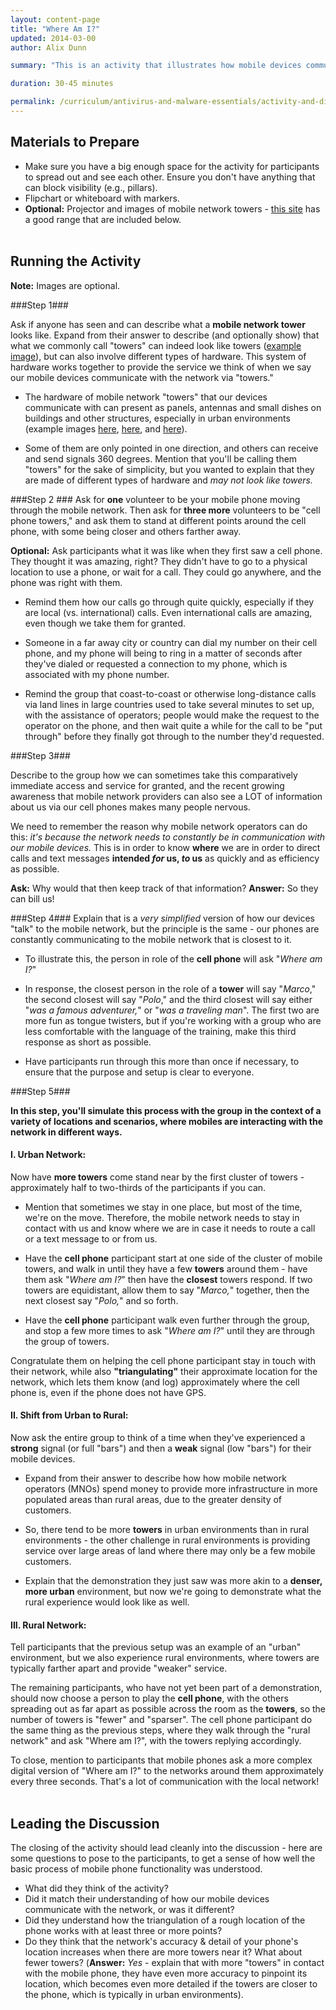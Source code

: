 ```yaml
---
layout: content-page
title: "Where Am I?"
updated: 2014-03-00
author: Alix Dunn

summary: "This is an activity that illustrates how mobile devices communicate with mobile networks, highlighting how locations of mobile devices are triangulated as part of routine communication with these networks.This leads into a discussion that will get participants thinking critically about the implications of the geolocation and tracking capabilities of mobile devices."

duration: 30-45 minutes

permalink: /curriculum/antivirus-and-malware-essentials/activity-and-discussion/analyzing-a-potentially-harmful-email/
---
```

## Materials to Prepare ##
- Make sure you have a big enough space for the activity for participants to spread out and see each other. Ensure you don't have anything that can block visibility (e.g., pillars).
- Flipchart or whiteboard with markers.
- **Optional:** Projector and images of mobile network towers - [this site](canadianspectrumpolicyresearch.org/network/towers-structures/) has a good range that are included below.
<br><br>




## Running the Activity ##

**Note:** Images are optional.

###Step 1###

 Ask if anyone has seen and can describe what a **mobile network tower** looks like. Expand from their answer to describe (and optionally show) that what we commonly call "towers" can indeed look like towers ([example image](http://canadianspectrumpolicyresearch.org/wp-content/uploads/2012/07/Free-Standing-Tower-Pinwheel-Arms.jpg)), but can also involve different types of hardware. This system of hardware works together to provide the service we think of when we say our mobile devices communicate with the network via "towers."

- The hardware of mobile network "towers" that our devices communicate with can present as panels, antennas and small dishes on buildings and other structures, especially in urban environments (example images [here](http://canadianspectrumpolicyresearch.org/wp-content/uploads/2012/07/P10309941-e1343547762878.jpg), [here](http://canadianspectrumpolicyresearch.org/wp-content/uploads/2012/07/P10400011.jpg), and [here](http://canadianspectrumpolicyresearch.org/wp-content/uploads/2012/07/Q2_P1040009.jpg)).

- Some of them are only pointed in one direction, and others can receive and send signals 360 degrees. Mention that you'll be calling them "towers" for the sake of simplicity, but you wanted to explain that they are made of different types of hardware and *may not look like towers.*

###Step 2 ###
Ask for **one** volunteer to be your mobile phone moving through the mobile network. Then ask for **three more** volunteers to be "cell phone towers," and ask them to stand at different points around the cell phone, with some being closer and others farther away.

**Optional:** Ask participants what it was like when they first saw a cell phone. They thought it was amazing, right? They didn't have to go to a physical location to use a phone, or wait for a call. They could go anywhere, and the phone was right with them.

- Remind them how our calls go through quite quickly, especially if they are local (vs. international) calls. Even international calls are amazing, even though we take them for granted.

- Someone in a far away city or country can dial my number on their cell phone, and my phone will being to ring in a matter of seconds after they've dialed or requested a connection to my phone, which is associated with my phone number.

-  Remind the group that coast-to-coast or otherwise long-distance calls via land lines in large countries used to take several minutes to set up, with the assistance of operators; people would make the request to the operator on the phone, and then wait quite a while for the call to be "put through" before they finally got through to the number they'd requested.

###Step 3###

Describe to the group how we can sometimes take this comparatively immediate access and service for granted, and the recent growing awareness that mobile network providers can also see a LOT of information about us via our cell phones makes many people nervous.

We need to remember the reason why mobile network operators can do this: *it's because the network needs to constantly be in communication with our mobile devices.* This is in order to know **where** we are in order to direct calls and text messages **intended *for* us, *to* us** as quickly and as efficiency as possible.

**Ask:** Why would that then keep track of that information? **Answer:** So they can bill us!

###Step 4###
Explain that is a *very simplified* version of how our devices "talk" to the mobile network, but the principle is the same - our phones are constantly communicating to the mobile network that is closest to it.

- To illustrate this, the person in role of the **cell phone** will ask "*Where am I?*"

-  In response, the closest person in the role of a **tower** will say "*Marco*," the second closest will say "*Polo*," and the third closest will say either "*was a famous adventurer,*" or "*was a traveling man*". The first two are more fun as tongue twisters, but if you're working with a group who are less comfortable with the language of the training, make this third response as short as possible.

-  Have participants run through this more than once if necessary, to ensure that the purpose and setup is clear to everyone.

###Step 5###

**In this step, you'll simulate this process with the group in the context of a variety of locations and scenarios, where mobiles are interacting with the network in different ways.**

#### I. Urban Network: ####
Now have **more towers** come stand near by the first cluster of towers - approximately half to two-thirds of the participants if you can.

- Mention that sometimes we stay in one place, but most of the time, we're on the move. Therefore, the mobile network needs to stay in contact with us and know where we are in case it needs to route a call or a text message to or from us.

- Have the **cell phone** participant start at one side of the cluster of mobile towers, and walk in until they have a few **towers** around them - have them ask "*Where am I?*" then have the **closest** towers respond. If two towers are equidistant, allow them to say "*Marco,*" together, then the next closest say "*Polo,*" and so forth.

- Have the **cell phone** participant walk even further through the group, and stop a few more times to ask "*Where am I?*" until they are through the group of towers.

Congratulate them on helping the cell phone participant stay in touch with their network, while also **"triangulating"** their approximate location for the network, which lets them know (and log) approximately where the cell phone is, even if the phone does not have GPS.

#### II. Shift from Urban to Rural:  ####
Now ask the entire group to think of a time when they've experienced a **strong** signal (or full "bars") and then a **weak** signal (low "bars") for their mobile devices.

- Expand from their answer to describe how how mobile network operators (MNOs) spend money to provide more infrastructure in more populated areas than rural areas, due to the greater density of customers.

- So, there tend to be more **towers** in urban environments than in rural environments -  the other challenge in rural environments is providing service over large areas of land where there may only be a few mobile customers.

- Explain that the demonstration they just saw was more akin to a **denser, more urban** environment, but now we're going to demonstrate what the rural experience would look like as well.

#### III. Rural Network: ####
Tell participants that the previous setup was an example of an "urban" environment, but we also experience rural environments, where towers are typically farther apart and provide "weaker" service.

The remaining participants, who have not yet been part of a demonstration, should now choose a person to play the **cell phone**, with the others spreading out as far apart as possible across the room as the **towers**, so the number of towers is "fewer" and "sparser". The cell phone participant do the same thing as the previous steps, where they walk through the "rural network" and ask "Where am I?", with the towers replying accordingly.

To close, mention to participants that mobile phones ask a more complex digital version of "Where am I?" to the networks around them approximately every three seconds. That's a lot of communication with the local network!
<br><br>


## Leading the Discussion ##

The closing of the activity should lead cleanly into the discussion - here are some questions to pose to the participants, to get a sense of how well the basic process of mobile phone functionality was understood.

- What did they think of the activity?
- Did it match their understanding of how our mobile devices communicate with the network, or was it different?
- Did they understand how the triangulation of a rough location of the phone works with at least three or more points?
- Do they think that the network's accuracy & detail of your phone's location increases  when there are more towers near it? What about fewer towers? (**Answer:** *Yes* - explain that with more "towers" in contact with the mobile phone, they have even more accuracy to pinpoint its location, which becomes even more detailed if the towers are closer to the phone, which is typically in urban environments).
